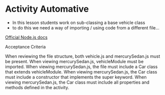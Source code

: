 # Activity Automative

- In this lesson students work on sub-classing a base vehicle class
- to do this we need a way of importing / using code from a different file...

[Official Node.js docs](https://nodejs.org/docs/v0.4.2/api/modules.html#all_Together...)

Acceptance Criteria


When reviewing the file structure, both vehicle.js and mercurySedan.js must be present.
When viewing mercurySedan.js, vehicleModule must be imported.
When viewing mercurySedan.js, the file must include a Car class that extends vehicleModule.
When viewing mercurySedan.js, the Car class must include a constructor that implements the super keyword.
When viewing mercurySedan.js, the Car class must include all properties and methods defined in the activity.
